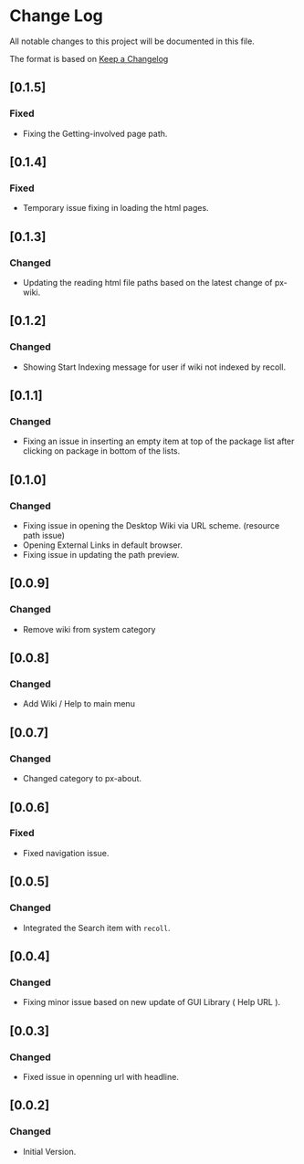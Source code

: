# Change Log

All notable changes to this project will be documented in this file.

The format is based on [Keep a Changelog](http://keepachangelog.com/)

## [0.1.5]
### Fixed

- Fixing the Getting-involved page path.


## [0.1.4]
### Fixed

- Temporary issue fixing in loading the html pages.


## [0.1.3]
### Changed

- Updating the reading html file paths based on the latest change of px-wiki.


## [0.1.2]
### Changed

- Showing Start Indexing message for user if wiki not indexed by recoll.


## [0.1.1]
### Changed

- Fixing an issue in inserting an empty item at top of the package list after clicking on package in bottom of the lists.


## [0.1.0]
### Changed

- Fixing issue in opening the Desktop Wiki via URL scheme. (resource path issue)
- Opening External Links in default browser.
- Fixing issue in updating the path preview.
 

## [0.0.9]
### Changed

- Remove wiki from system category


## [0.0.8]
### Changed

- Add Wiki / Help to main menu


## [0.0.7]
### Changed

- Changed category to px-about.


## [0.0.6]
### Fixed

- Fixed navigation issue.


## [0.0.5]
### Changed

- Integrated the Search item with `recoll`.


## [0.0.4]
### Changed

- Fixing minor issue based on new update of GUI Library ( Help URL ).


## [0.0.3]
### Changed

- Fixed issue in openning url with headline.


## [0.0.2]
### Changed

- Initial Version.
